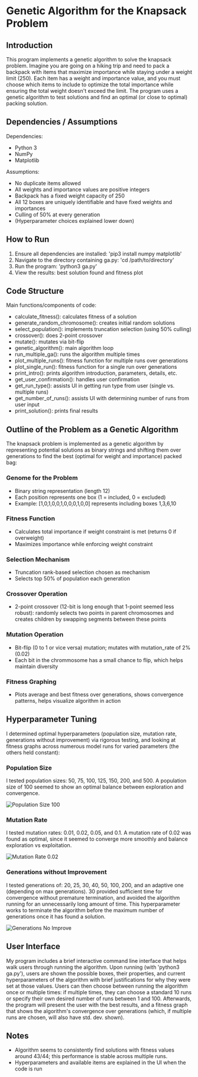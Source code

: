 # Genetic Algorithm for the Knapsack Problem

## Introduction

This program implements a genetic algorithm to solve the knapsack problem. Imagine you are going on a hiking trip and need to pack a backpack with items that maximize importance while staying under a weight limit (250). Each item has a weight and importance value, and you must choose which items to include to optimize the total importance while ensuring the total weight doesn't exceed the limit. The program uses a genetic algorithm to test solutions and find an optimal (or close to optimal) packing solution.

## Dependencies / Assumptions

Dependencies:
- Python 3
- NumPy
- Matplotlib

Assumptions:
- No duplicate items allowed
- All weights and importance values are positive integers
- Backpack has a fixed weight capacity of 250
- All 12 boxes are uniquely identifiable and have fixed weights and importances
- Culling of 50% at every generation
- (Hyperparameter choices explained lower down)

## How to Run

1) Ensure all dependencies are installed: 'pip3 install numpy matplotlib'
2) Navigate to the directory containing ga.py: 'cd /path/to/directory'
3) Run the program: 'python3 ga.py'
4) View the results: best solution found and fitness plot

## Code Structure

Main functions/components of code:
- calculate_fitness(): calculates fitness of a solution
- generate_random_chromosome(): creates initial random solutions
- select_population(): implements truncation selection (using 50% culling)
- crossover(): does 2-point crossover
- mutate(): mutates via bit-flip
- genetic_algorithm(): main algorithm loop
- run_multiple_ga(): runs the algorithm multiple times
- plot_multiple_runs(): fitness function for multiple runs over generations
- plot_single_run(): fitness function for a single run over generations
- print_intro(): prints algorithm introduction, parameters, details, etc.
- get_user_confirmation(): handles user confirmation
- get_run_type(): assists UI in getting run type from user (single vs. multiple runs)
- get_number_of_runs(): assists UI with determining number of runs from user input
- print_solution(): prints final results

## Outline of the Problem as a Genetic Algorithm

The knapsack problem is implemented as a genetic algorithm by representing potential solutions as binary strings and shifting them over generations to find the best (optimal for weight and importance) packed bag:

### Genome for the Problem
- Binary string representation (length 12)
- Each position represents one box (1 = included, 0 = excluded)
- Example: [1,0,1,0,0,1,0,0,0,1,0,0] represents including boxes 1,3,6,10

### Fitness Function
- Calculates total importance if weight constraint is met (returns 0 if overweight)
- Maximizes importance while enforcing weight constraint

### Selection Mechanism
- Truncation rank-based selection chosen as mechanism
- Selects top 50% of population each generation

### Crossover Operation
- 2-point crossover (12-bit is long enough that 1-point seemed less robust): randomly selects two points in parent chromosomes and creates children by swapping segments between these points

### Mutation Operation
- Bit-flip (0 to 1 or vice versa) mutation; mutates with mutation_rate of 2% (0.02)
- Each bit in the chrommosome has a small chance to flip, which helps maintain diversity

### Fitness Graphing
- Plots average and best fitness over generations, shows convergence patterns, helps visualize algorithm in action

## Hyperparameter Tuning

I determined optimal hyperparameters (population size, mutation rate, generations without improvement) via rigorous testing, and looking at fitness graphs across numerous model runs for varied parameters (the others held constant):

### Population Size

I tested population sizes: 50, 75, 100, 125, 150, 200, and 500. A population size of 100 seemed to show an optimal balance between exploration and convergence.

![Population Size 100](population_size_100.png)

### Mutation Rate

I tested mutation rates: 0.01, 0.02, 0.05, and 0.1. A mutation rate of 0.02 was found as optimal, since it seemed to converge more smoothly and balance exploration vs exploitation. 

![Mutation Rate 0.02](mutation_rate_0.02.png)

### Generations without Improvement

I tested generations of: 20, 25, 30, 40, 50, 100, 200, and an adaptive one (depending on max generations). 30 provided sufficient time for convergence without premature termination, and avoided the algorithm running for an unnecessarily long amount of time. This hyperparameter works to terminate the algorithm before the maximum number of generations once it has found a solution. 

![Generations No Improve](generations_no_improve_30.png)

## User Interface

My program includes a brief interactive command line interface that helps walk users through running the algorithm. Upon running (with 'python3 ga.py'), users are shown the possible boxes, their properties, and current hyperparameters of the algorithm with brief justifications for why they were set at those values. Users can then choose between running the algorithm once or multiple times: if multiple times, they can choose a standard 10 runs or specify their own desired number of runs between 1 and 100. Afterwards, the program will present the user with the best results, and a fitness graph that shows the algorithm's convergence over generations (which, if multiple runs are chosen, will also have std. dev. shown). 

## Notes

- Algorithm seems to consistently find solutions with fitness values around 43/44; this performance is stable across multiple runs. 
- Hyperparameters and available items are explained in the UI when the code is run